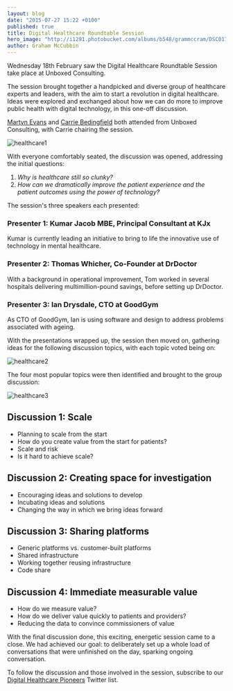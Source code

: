 ```yaml
---
layout: blog
date: "2015-07-27 15:22 +0100"
published: true
title: Digital Healthcare Roundtable Session
hero_image: "http://i1291.photobucket.com/albums/b548/grammccram/DSC01779_zpsd4fmmo16.jpg"
author: Graham McCubbin
---
```



Wednesday 18th February saw the Digital Healthcare Roundtable Session take place at Unboxed Consulting.

The session brought together a handpicked and diverse group of healthcare experts and leaders, with the aim to start a revolution in digital healthcare. Ideas were explored and exchanged about how we can do more to improve public health with digital technology, in this one-off discussion.

[Martyn Evans](http://www.unboxedconsulting.com/people/martyn-evans) and [Carrie Bedingfield](http://www.unboxedconsulting.com/people/carrie-bedingfield) both attended from Unboxed Consulting, with Carrie chairing the session.

![healthcare1](http://i1291.photobucket.com/albums/b548/grammccram/Screen%20Shot%202015-02-24%20at%2011.51.23_zpskt1lvghp.png)

With everyone comfortably seated, the discussion was opened, addressing the initial questions:

1. _Why is healthcare still so clunky?_
2. _How can we dramatically improve the patient experience and the patient outcomes using the power of technology?_

The session's three speakers each presented:

### Presenter 1: Kumar Jacob MBE, Principal Consultant at KJx

Kumar is currently leading an initiative to bring to life the innovative use of technology in mental healthcare.

### Presenter 2: Thomas Whicher, Co-Founder at DrDoctor

With a background in operational improvement, Tom worked in several hospitals delivering multimillion-pound savings, before setting up DrDoctor.

### Presenter 3: Ian Drysdale, CTO at GoodGym

As CTO of GoodGym, Ian is using software and design to address problems associated with ageing.

With the presentations wrapped up, the session then moved on, gathering ideas for the following discussion topics, with each topic voted being on:

![healthcare2](http://i1291.photobucket.com/albums/b548/grammccram/Screen%20Shot%202015-02-24%20at%2013.08.52_zpsr1tnaers.png)

The four most popular topics were then identified and brought to the group discussion:

![healthcare3](http://i1291.photobucket.com/albums/b548/grammccram/Screen%20Shot%202015-02-24%20at%2017.12.36_zps6x8herpg.png)

## Discussion 1: Scale

* Planning to scale from the start
* How do you create value from the start for patients?
* Scale and risk
* Is it hard to achieve scale?

## Discussion 2: Creating space for investigation

* Encouraging ideas and solutions to develop
* Incubating ideas and solutions
* Changing the way in which we bring ideas forward

## Discussion 3: Sharing platforms

* Generic platforms vs. customer-built platforms
* Shared infrastructure
* Working together reusing infrastructure
* Code share

## Discussion 4: Immediate measurable value

* How do we measure value?
* How do we deliver value quickly to patients and providers?
* Reducing the data to convince commissioners of value

With the final discussion done, this exciting, energetic session came to a close. We had achieved our goal: to deliberately set up a whole load of conversations that were unfinished on the day, sparking ongoing conversation.

To follow the discussion and those involved in the session, subscribe to our [Digital Healthcare Pioneers](https://twitter.com/Ubxd/lists/digital-health-pioneers1) Twitter list.
